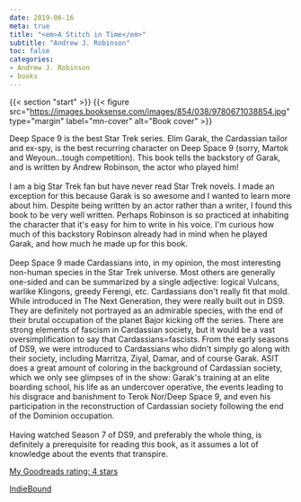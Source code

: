 ```yaml
---
date: 2019-06-16
meta: true
title: "<em>A Stitch in Time</em>"
subtitle: "Andrew J. Robinson"
toc: false
categories:
- Andrew J. Robinson
- books
---
```


{{< section "start" >}}
{{< figure src="https://images.booksense.com/images/854/038/9780671038854.jpg" type="margin" label="mn-cover" alt="Book cover" >}}

Deep Space 9 is the best Star Trek series. Elim Garak, the Cardassian tailor and ex-spy, is the best recurring character on Deep Space 9 (sorry, Martok and Weyoun...tough competition). This book tells the backstory of Garak, and is written by Andrew Robinson, the actor who played him!<br /><br />I am a big Star Trek fan but have never read Star Trek novels. I made an exception for this because Garak is so awesome and I wanted to learn more about him. Despite being written by an actor rather than a writer, I found this book to be very well written. Perhaps Robinson is so practiced at inhabiting the character that it's easy for him to write in his voice. I'm curious how much of this backstory Robinson already had in mind when he played Garak, and how much he made up for this book.<br /><br />Deep Space 9 made Cardassians into, in my opinion, the most interesting non-human species in the Star Trek universe. Most others are generally one-sided and can be summarized by a single adjective: logical Vulcans, warlike Klingons, greedy Ferengi, etc. Cardassians don't really fit that mold. While introduced in The Next Generation, they were really built out in DS9. They are definitely not portrayed as an admirable species, with the end of their brutal occupation of the planet Bajor kicking off the series. There are strong elements of fascism in Cardassian society, but it would be a vast oversimplification to say that Cardassians=fascists. From the early seasons of DS9, we were introduced to Cardassians who didn't simply go along with their society, including Marritza, Ziyal, Damar, and of course Garak. ASIT does a great amount of coloring in the background of Cardassian society, which we only see glimpses of in the show: Garak's training at an elite boarding school, his life as an undercover operative, the events leading to his disgrace and banishment to Terok Nor/Deep Space 9, and even his participation in the reconstruction of Cardassian society following the end of the Dominion occupation.<br /><br />Having watched Season 7 of DS9, and preferably the whole thing, is definitely a prerequisite for reading this book, as it assumes a lot of knowledge about the events that transpire. 

[My Goodreads rating: 4 stars](https://www.goodreads.com/review/show/2831899753)  

[IndieBound](https://www.indiebound.org/book/9780671038854)
